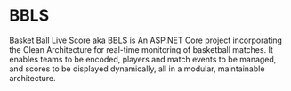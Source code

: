 # BBLS

Basket Ball Live Score aka BBLS is An ASP.NET Core project incorporating the Clean Architecture for real-time monitoring of basketball matches. It enables teams to be encoded, players and match events to be managed, and scores to be displayed dynamically, all in a modular, maintainable architecture.
